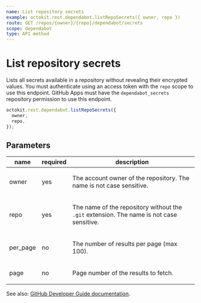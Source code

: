 ```yaml
---
name: List repository secrets
example: octokit.rest.dependabot.listRepoSecrets({ owner, repo })
route: GET /repos/{owner}/{repo}/dependabot/secrets
scope: dependabot
type: API method
---
```


# List repository secrets

Lists all secrets available in a repository without revealing their encrypted values. You must authenticate using an access token with the `repo` scope to use this endpoint. GitHub Apps must have the `dependabot_secrets` repository permission to use this endpoint.

```js
octokit.rest.dependabot.listRepoSecrets({
  owner,
  repo,
});
```

## Parameters

<table>
  <thead>
    <tr>
      <th>name</th>
      <th>required</th>
      <th>description</th>
    </tr>
  </thead>
  <tbody>
    <tr><td>owner</td><td>yes</td><td>

The account owner of the repository. The name is not case sensitive.

</td></tr>
<tr><td>repo</td><td>yes</td><td>

The name of the repository without the `.git` extension. The name is not case sensitive.

</td></tr>
<tr><td>per_page</td><td>no</td><td>

The number of results per page (max 100).

</td></tr>
<tr><td>page</td><td>no</td><td>

Page number of the results to fetch.

</td></tr>
  </tbody>
</table>

See also: [GitHub Developer Guide documentation](https://docs.github.com/rest/dependabot/secrets#list-repository-secrets).
